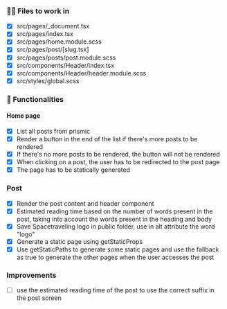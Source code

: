 ### 👷‍♂️ Files to work in

- [x] src/pages/\_document.tsx
- [x] src/pages/index.tsx
- [x] src/pages/home.module.scss
- [x] src/pages/post/[slug.tsx]
- [x] src/pages/posts/post.module.scss
- [x] src/components/Header/index.tsx
- [x] src/components/Header/header.module.scss
- [x] src/styles/global.scss

### 📝 Functionalities

#### Home page

- [x] List all posts from prismic
- [x] Render a button in the end of the list if there's more posts to be rendered
- [x] If there's no more posts to be rendered, the button will not be rendered
- [x] When clicking on a post, the user has to be redirected to the post page
- [x] The page has to be statically generated

### Post

- [x] Render the post content and header component
- [x] Estimated reading time based on the number of words present in the post, taking into account the words present in the heading and body
- [x] Save Spacetraveling logo in public folder, use in alt attribute the word "logo"
- [x] Generate a static page using getStaticProps
- [x] Use getStaticPaths to generate some static pages and use the fallback as true to generate the other pages when the user accesses the post

### Improvements

- [ ] use the estimated reading time of the post to use the correct suffix in the post screen
